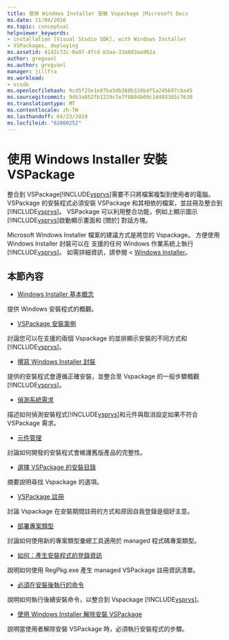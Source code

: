 ```yaml
---
title: 使用 Windows Installer 安裝 Vspackage |Microsoft Docs
ms.date: 11/04/2016
ms.topic: conceptual
helpviewer_keywords:
- installation [Visual Studio SDK], with Windows Installer
- VSPackages, deploying
ms.assetid: 41d2c72c-0a97-4fcd-b3aa-33a8d3aa962a
author: gregvanl
ms.author: gregvanl
manager: jillfra
ms.workload:
- vssdk
ms.openlocfilehash: 9cd5f25e1e87ba3db360b328b4f5a245697cba45
ms.sourcegitcommit: 94b3a052fb1229c7e7f8804b09c1d403385c7630
ms.translationtype: MT
ms.contentlocale: zh-TW
ms.lasthandoff: 04/23/2019
ms.locfileid: "62860252"
---
```

# <a name="installing-vspackages-with-windows-installer"></a>使用 Windows Installer 安裝 VSPackage
整合到 VSPackage[!INCLUDE[vsprvs](../../code-quality/includes/vsprvs_md.md)]需要不只將檔案複製到使用者的電腦。 VSPackage 的安裝程式必須安裝 VSPackage 和其相依的檔案，並註冊及整合到[!INCLUDE[vsprvs](../../code-quality/includes/vsprvs_md.md)]。 VSPackage 可以利用整合功能，例如上顯示圖示[!INCLUDE[vsprvs](../../code-quality/includes/vsprvs_md.md)]啟動顯示畫面和 [關於] 對話方塊。

 Microsoft Windows Installer 檔案的建議方式是將您的 Vspackage。 方便使用 Windows Installer 封裝可以在 支援的任何 Windows 作業系統上執行[!INCLUDE[vsprvs](../../code-quality/includes/vsprvs_md.md)]。 如需詳細資訊，請參閱 < [Windows Installer](https://msdn.microsoft.com/library/121be21b-b916-43e2-8f10-8b080516d2a0)。

## <a name="in-this-section"></a>本節內容
- [Windows Installer 基本概念](../../extensibility/internals/windows-installer-basics.md)

 提供 Windows 安裝程式的概觀。

- [VSPackage 安裝案例](../../extensibility/internals/vspackage-setup-scenarios.md)

 討論您可以在支援的兩個 Vspackage 的並排顯示安裝的不同方式和[!INCLUDE[vsprvs](../../code-quality/includes/vsprvs_md.md)]。

- [撰寫 Windows Installer 封裝](../../extensibility/internals/authoring-a-windows-installer-package.md)

 提供的安裝程式會遵循正確安裝，並整合至 Vspackage 的一般步驟概觀[!INCLUDE[vsprvs](../../code-quality/includes/vsprvs_md.md)]。

- [偵測系統需求](../../extensibility/internals/detecting-system-requirements.md)

 描述如何偵測安裝程式[!INCLUDE[vsprvs](../../code-quality/includes/vsprvs_md.md)]和元件與取消設定如果不符合 VSPackage 需求。

- [元件管理](../../extensibility/internals/component-management.md)

 討論如何開發的安裝程式會維護舊版產品的完整性。

- [選擇 VSPackage 的安裝目錄](../../extensibility/internals/choosing-the-installation-directory-for-a-vspackage.md)

 摘要說明尋找 Vspackage 的選項。

- [VSPackage 註冊](../../extensibility/internals/vspackage-registration.md)

 討論 Vspackage 在安裝期間註冊的方式和原因自我登錄是個好主意。

- [部署專案類型](../../extensibility/internals/deploying-project-types.md)

 討論如何使用新的專案類型彙總工具適用於 managed 程式碼專案類型。

- [如何：產生安裝程式的登錄資訊](../../extensibility/internals/how-to-generate-registry-information-for-an-installer.md)

 說明如何使用 RegPkg.exe 產生 managed VSPackage 註冊資訊清單。

- [必須在安裝後執行的命令](../../extensibility/internals/commands-that-must-be-run-after-installation.md)

 說明如何執行後續安裝命令，以整合到 Vspackage [!INCLUDE[vsprvs](../../code-quality/includes/vsprvs_md.md)]。

- [使用 Windows Installer 解除安裝 VSPackage](../../extensibility/internals/uninstalling-a-vspackage-with-windows-installer.md)

 說明當使用者解除安裝 VSPackage 時，必須執行安裝程式的步驟。